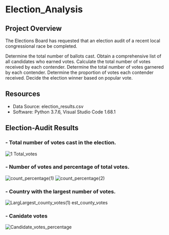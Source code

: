 # Election_Analysis

## Project Overview
The Elections Board has requested that an election audit of a recent local congressional race be completed.

Determine the total number of ballots cast.
Obtain a comprehensive list of all candidates who earned votes.
Calculate the total number of votes received by each contender.
Determine the total number of votes garnered by each contender.
Determine the proportion of votes each contender received.
Decide the election winner based on popular vote.

## Resources

- Data Source: election_results.csv
- Software: Python 3.7.6, Visual Studio Code 1.68.1

## Election-Audit Results

### - Total number of votes cast in the election.

![1  Total_votes](https://user-images.githubusercontent.com/105666905/176813976-3e7d2446-b998-48ee-ba23-99d5920e9c4e.png)

### - Number of votes and percentage of total votes.

![count_percentage(1)](https://user-images.githubusercontent.com/105666905/176814507-6417e702-4a7e-45f6-a1cf-588ffdf3a2d3.png)
![count_percentage(2)](https://user-images.githubusercontent.com/105666905/176814519-998d25a8-81f1-4a51-8893-a1fed1432f51.png)

### - Country with the largest number of votes.

![Larg![Largest_county_votes(1)](https://user-images.githubusercontent.com/105666905/176815689-013e0875-f6a2-4885-bdac-e59d5daeee58.png)
est_county_votes](https://user-images.githubusercontent.com/105666905/176815002-4d5aad33-52f9-43ef-8ea1-b8f8f71a2669.png)


### - Canidate votes

![Candidate_votes_percentage](https://user-images.githubusercontent.com/105666905/176815448-1a90d00a-63d6-4b68-a114-6bec6abd22fb.png)

